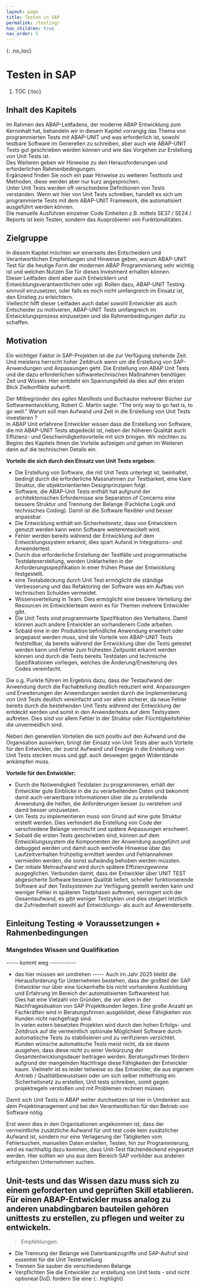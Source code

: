 ```yaml
---
layout: page
title: Testen in SAP 
permalink: /testing/
has_children: true
nav_order: 5
---
```


{: .no_toc}
# Testen in SAP 

1. TOC
{:toc}


## Inhalt des Kapitels

Im Rahmen des ABAP-Leitfadens, der moderne ABAP Entwicklung zum Kerninhalt hat, behandeln wir in diesem Kapitel vorrangig das Thema von programmierten Tests mit ABAP-UNIT und was erforderlich ist, sowohl testbare Software im Generellen zu schreiben, aber auch wie ABAP-UNIT Tests gut geschrieben werden können und wie das Vorgehen zur Erstellung von Unit Tests ist.  
Des Weiteren geben wir Hinweise zu den Herausforderungen und erforderlichen Rahmenbedingungen.  
Ergänzend finden Sie noch ein paar Hinweise zu weiteren Testtools und Methoden, diese werden aber nur kurz angesprochen.  
Unter Unit Tests werden oft verschiedene Definitionen von Tests verstanden. Wenn wir hier von Unit Tests schreiben, handelt es sich um programmierte Tests mit dem ABAP-UNIT Framework, die automatisiert ausgeführt werden können.  
Die manuelle Ausführen einzelner Code Einheiten z.B. mittels SE37 / SE24 / Reports ist kein Testen, sondern das Ausprobieren von Funktionalitäten.  

## Zielgruppe

In diesem Kapitel möchten wir einerseits den Entscheidern und Verantwortlichen Empfehlungen und Hinweise geben, warum ABAP-UNIT Test für die heutige Form der modernen ABAP Programmierung sehr wichtig ist und welchen Nutzen Sie für dieses Investment erhalten können.  
Dieser Leitfaden dient aber auch Entwicklern und Entwicklungsverantwortlichen oder vgl. Rollen dazu, ABAP-UNIT Testing sinnvoll einzusetzen, oder falls es noch nicht umfangreich im Einsatz ist, den Einstieg zu erleichtern.  
Vielleicht hilft dieser Leitfaden auch dabei sowohl Entwickler als auch Entscheider zu motivieren, ABAP-UNIT Tests umfangreich im Entwicklungsprozess einzusetzen und die Rahmenbedingungen dafür zu schaffen.

## Motivation

Ein wichtiger Faktor in SAP-Projekten ist die zur Verfügung stehende Zeit. Und meistens herrscht hoher Zeitdruck wenn um die Erstellung von SAP-Anwendungen und Anpassungen geht. Die Erstellung von ABAP Unit Tests und die dazu erforderlichen softwaretechnischen Maßnahmen benötigen Zeit und Wissen. Hier entsteht ein Spannungsfeld da dies auf den ersten Blick Zielkonflikte aufwirft.

Der Mitbegründer des agilen Manifests und Buchautor mehrerer Bücher zur Softwareentwicklung, Robert C. Martin sagte: "The only way to go fast is, to go well."
Warum soll man Aufwand und Zeit in die Erstellung von Unit Tests investieren ?  
In ABAP Unit erfahrene Entwickler wissen dass die Erstellung von Software, die mit ABAP-UNIT Tests abgedeckt ist, neben der höheren Qualität auch Effizienz- und Geschwindigkeitsvorteile mit sich bringen. 
Wir möchten zu Beginn des Kapitels Ihnen die Vorteile aufzeigen und gehen im Weiteren dann auf die technischen Details ein.

**Vorteile die sich durch den Einsatz von Unit Tests ergeben:**

- Die Erstellung von Software, die mit Unit Tests unterlegt ist, beinhaltet, bedingt durch die erforderliche Massnahmen zur Testbarkeit, eine klare Struktur, die objektorientierten Designprinzipien folgt.
- Software, die ABAP-Unit Tests enthält hat aufgrund der architektonischen Erfordernisse wie Separation of Concerns eine bessere Struktur und Trennung der Belange (Fachliche Logik und technisches Coding). Damit ist die Software flexibler und besser anpassbar.
- Die Entwicklung enthält ein Sicherheitsnetz, dass von Entwicklern genutzt werden kann wenn Software weiterentwickelt wird.
- Fehler werden bereits während der Entwicklung auf dem Entwicklungssystem erkannt, dies spart Aufand in Integrations- und Anwendertest.
- Durch due erforderliche Erstellung der Testfälle und programmatische Testdatenerstellung, werden Unklarheiten in der Anforderungsspezifikation in einer frühen Phase der Entwicklung festgestellt.
- eine Testabdeckung durch Unit Test ermöglicht die ständige Verbesserung und das Refaktoring der Software was ein Aufbau von technischen Schulden vermeidet.
- Wissensverteilung in Team. Dies ermöglicht eine bessere Verteilung der Resourcen im Entwicklerteam wenn es für Themen mehrere Entwickler gibt.
- Die Unit Tests sind programmierte Spezifikation des Verhaltens. Damit können auch andere Entwickler an vorhandenem Code arbeiten.
- Sobald eine in der Produktion befindliche Anwendung erweitert oder angepasst werden muss, sind die Vorteile von ABAP-UNIT Tests feststellbar, da bereits während der Entwicklung über die Tests getestet werden kann und Fehler zum frühesten Zeitpunkt erkannt werden können und durch die Tests bereits Testdaten und technische Spezifikationen vorliegen, welches die Änderung/Erweiterung des Codes vereinfacht.

Die o.g. Punkte führen im Ergebnis dazu, dass der Testaufwand der Anwendung durch die Fachabteilung deutlich reduziert wird. Anpassungen und Erweiterungen der Anwendungen werden durch die Implementierung von Unit Tests deutlich vereinfacht und vor allem sicherer, da neue Fehler bereits durch die bestehenden Unit Tests während der Entwicklung der entdeckt werden und somit in den Anwendertests auf dem Testsystem auftreten. Dies sind vor allem Fehler in der Struktur oder Flüchtigkeitsfehler die unvermeidlich sind.  

Neben den generellen Vorteilen die sich positiv auf den Aufwand und die Organisation auswirken, bringt der Einsatz von Unit Tests aber auch Vorteile für den Entwickler, der zuerst Aufwand und Energie in die Erstellung von Unit Tests stecken muss und ggf. auch deswegen gegen Widerstände ankämpfen muss.

**Vorteile für den Entwickler:**

- Durch die Notwendigkeit Testdaten zu programmieren, erhält der Entwickler gute Einblicke in die zu verarbeitenden Daten und bekommt damit auch verwertbare Informationen über die zu erstellende Anwendung die helfen, die Anforderungen besser zu verstehen und damit besser umzusetzen.
- Um Tests zu implementieren muss von Grund auf eine gute Struktur erstellt werden. Dies verhindert die Erstellung von Code der verschiedene Belange vermischt und spätere Anpassungen erschwert.
- Sobald die ersten Tests geschrieben sind, können auf dem Entwicklungssystem die Komponenten der Anwendung ausgeführt und debugged werden und damit auch wertvolle Hinweise über das Laufzeitverhalten frühzeitig ermittelt werden und Fehlannahmen vermieden werden, die sonst aufwändig behoben werden müssten.
- Der initiale Mehraufwand wird durch spätere Effizienzgewinne ausgeglichen. Verbunden damit, dass der Entwickler über UNIT TEST abgesicherte Software bessere Qualität liefert, schneller funktionierende Software auf den Testsystemen zur Verfügung gestellt werden kann und weniger Fehler in späteren Testphasen auftreten, verringert sich der Gesamtaufwand, es gibt weniger Testzyklen und dies steigert letztlich die Zufriedenheit sowohl auf Entwicklungs- als auch auf Anwenderseite.

## Einleitung Testing => Voraussetzungen + Rahmenbedingungen

### Mangelndes Wissen und Qualifikation



----- kommt weg -----------
* das hier müssen wir umdrehen -----
Auch im Jahr 2025 bleibt die Herausforderung für Unternehmen bestehen, dass der großteil der SAP Entwickler nur über eine lückenhafte bis nicht vorhandene Ausbildung und Erfahrung im Bereich der automatisierten Softwaretest hat.  
Dies hat eine Vielzahl von Gründen, die vor allem in der Nachfragesituation von SAP Projektkunden liegen. Eine große Anzahl an Fachkräften wird in Beratungsfirmen ausgebildet, diese Fähigkeiten von Kunden nicht nachgefragt sind.  
In vielen extern besetzten Projekten wird durch den hohen Erfolgs- und Zeitdruck auf die vermeintlich optionale Möglichkeit Software durch automatische Tests zu stabilisieren und zu verifizieren verzichtet. Kunden wünsche automatische Tests meist nicht, da sie davon ausgehen, dass diese nicht zu einer Verkürzung der Gesamtentwicklungsdauer beitragen werden. Beratungsfirmen fördern aufgrund der mangelnden Nachfrage diese Fähigkeiten der Entwickler kaum. 
Vielmehr ist es leider teilweise so das Entwickler, die aus eigenem Antrieb / Qualitätbewusstsein oder um sich selber mittelfristig ein Sicherheitsnetz zu erstellen, Unit tests schreiben, somit gegen projektregeln verstoßen und mit Problemen rechnen müssen.

Damit sich Unit Tests in ABAP weiter durchsetzen ist hier in Umdenken aus dem Projektmanagement und bei den Verantwotlichen für den Betrieb von Software nötig.

Erst wenn dies in den Organisationen angekommen ist, dass der vermeintliche zusätzliche Aufwand für unit test code kein zusätzlicher Aufwand ist, sondern nur eine Verlagerung der Tätigkeiten vom Fehlersuchen, manuellen Daten erstellen, Testen, hin zur Programmierung, wird es nachhaltig dazu kommen, dass Unit-Test flächendeckend eingesetzt werden. 
Hier sollten wir uns aus dem Bereich SAP vorbilder aus anderen erfolgreichen Unternehmen suchen.

Unit-tests und das Wissen dazu muss sich zu einem geforderten und geprüften Skill etablieren. Für einen ABAP-Entwickler muss analog zu anderen unabdingbaren bauteilen gehören unittests zu erstellen, zu pflegen und weiter zu entwickeln.
----

>Empfehlungen:
- Die Trennung der Belange wié Datenbankzugriffe und SAP-Aufruf sind essentiel für die Unit Testerstellung
- Trennen Sie sauber die verschiedenen Belange
- Verpflichten Sie die Entwickler zur erstellung von Unit tests - sind nicht optioneal DoD. fordern Sie eine 
{: .highlight}